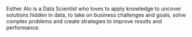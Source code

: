 Esther Alo is a Data Scientist who loves to apply knowledge to uncover solutions hidden in data, to take on business challenges and goals, solve complex problems and create strategies to improve results and performance.
<!---
aloesther/aloesther is a ✨ special ✨ repository because its `README.md` (this file) appears on your GitHub profile.
You can click the Preview link to take a look at your changes.
--->

